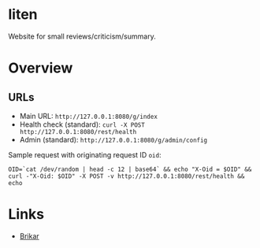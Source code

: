 liten
=====

Website for small reviews/criticism/summary.

# Overview

## URLs

* Main URL: ``http://127.0.0.1:8080/g/index``
* Health check (standard): ``curl -X POST http://127.0.0.1:8080/rest/health``
* Admin (standard): ``http://127.0.0.1:8080/g/admin/config``

Sample request with originating request ID ``oid``:

```
OID=`cat /dev/random | head -c 12 | base64` && echo "X-Oid = $OID" && curl -"X-Oid: $OID" -X POST -v http://127.0.0.1:8080/rest/health && echo
```

# Links

* [Brikar](https://github.com/truward/brikar)

